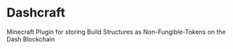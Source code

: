 # Dashcraft
Minecraft Plugin for storing Build Structures as Non-Fungible-Tokens on the Dash Blockchain
